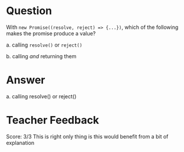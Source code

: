 # Question

With `new Promise((resolve, reject) => {...})`, which of the following makes the promise produce a value?

a. calling `resolve()` or `reject()`

b. calling _and_ returning them

# Answer

a. calling resolve() or reject()

# Teacher Feedback

Score: 3/3
This is right only thing is this would benefit from a bit of explanation
